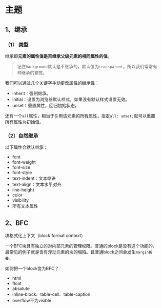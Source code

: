 # 主题

## 1、继承

### （1） 类型

继承即**元素的属性值是否继承父级元素的相同属性的值**。

> 记住`background`默认是不继承的，默认值为`transparent`，所以我们常常有种继承的错觉。

我们可以通过几个关键字手动更改属性的继承性：

- inherit：强制继承。
- initial：设置为浏览器默认样式，如果没有默认样式设置无效。
- unset：重置属性，回归初始状态。

还有一个`all`属性，相当于引用该元素的所有属性，指定`all: unset;`就可以重置所有属性为初始值。

### （2）自然继承

以下属性会默认继承：

- font
- font-weight
- font-size
- font-style
- text-indent：文本缩进
- text-align：文本水平对齐
- line-height
- color
- visibility
- 所有文本属性

## 2、BFC

块格式化上下文（block format context）

一个BFC块具有独立的对内部元素的管理权限。普通的block是没有这个功能的，最常见的例子就是含有浮动元素的块的塌陷。且普通block之间会发生`margin折叠`。

如何把一个block变为BFC？

- html
- float
- absolute
- inline-block、table-cell、table-caption
- overflow不为visible
